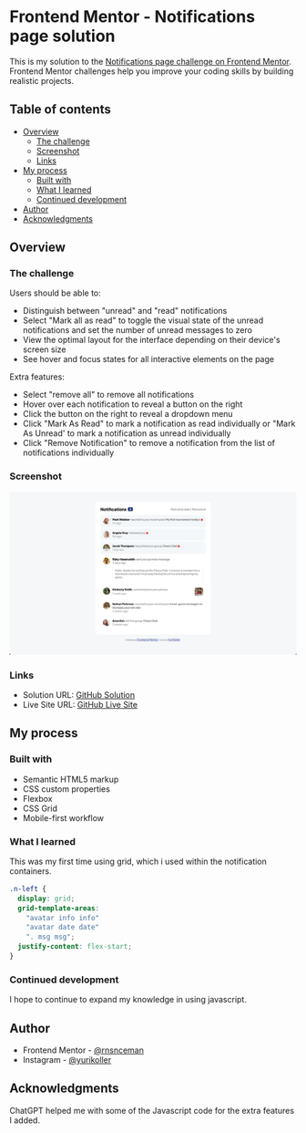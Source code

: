 # Frontend Mentor - Notifications page solution

This is my solution to the [Notifications page challenge on Frontend Mentor](https://www.frontendmentor.io/challenges/notifications-page-DqK5QAmKbC). Frontend Mentor challenges help you improve your coding skills by building realistic projects.

## Table of contents

- [Overview](#overview)
  - [The challenge](#the-challenge)
  - [Screenshot](#screenshot)
  - [Links](#links)
- [My process](#my-process)
  - [Built with](#built-with)
  - [What I learned](#what-i-learned)
  - [Continued development](#continued-development)
- [Author](#author)
- [Acknowledgments](#acknowledgments)

## Overview

### The challenge

Users should be able to:

- Distinguish between "unread" and "read" notifications
- Select "Mark all as read" to toggle the visual state of the unread notifications and set the number of unread messages to zero
- View the optimal layout for the interface depending on their device's screen size
- See hover and focus states for all interactive elements on the page

Extra features:

- Select "remove all" to remove all notifications
- Hover over each notification to reveal a button on the right
- Click the button on the right to reveal a dropdown menu
- Click "Mark As Read" to mark a notification as read individually or "Mark As Unread' to mark a notification as unread individually
- Click "Remove Notification" to remove a notification from the list of notifications individually

### Screenshot

![](NotificationsComponent.png)

### Links

- Solution URL: [GitHub Solution](https://github.com/rnsnceman/notification-component)
- Live Site URL: [GitHub Live Site](https://rnsnceman.github.io/notification-component/)

## My process

### Built with

- Semantic HTML5 markup
- CSS custom properties
- Flexbox
- CSS Grid
- Mobile-first workflow

### What I learned

This was my first time using grid, which i used within the notification containers.

```css
.n-left {
  display: grid;
  grid-template-areas:
    "avatar info info"
    "avatar date date"
    ". msg msg";
  justify-content: flex-start;
}
```

### Continued development

I hope to continue to expand my knowledge in using javascript.

## Author

- Frontend Mentor - [@rnsnceman](https://www.frontendmentor.io/profile/rnsnceman)
- Instagram - [@yurikoller](https://www.instagram.com/yurikoller)

## Acknowledgments

ChatGPT helped me with some of the Javascript code for the extra features I added.
